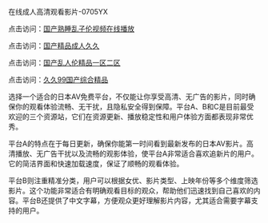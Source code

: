 
在线成人高清观看影片-0705YX

点击访问：<a href="https://cfad.pages.dev/">国产熟睡乱子伦视频在线播放</a>

点击访问：<a href="https://gfd-5xg.pages.dev/">国产精品成人久久</a>

点击访问：<a href="https://fdhf-454.pages.dev/">国产乱人伦精品一区二区</a>

点击访问：<a href="https://bered.pages.dev/">久久99国产综合精品</a>

选择一个适合的日本AV免费平台，不仅能让你享受高清、无广告的影片，同时确保你的观看体验流畅、无干扰，且隐私安全得到保障。平台A、B和C是目前最受欢迎的三个资源站，它们在资源更新、播放稳定性和用户体验方面都表现非常优秀。

平台A的特点在于每日更新，确保你能第一时间看到最新发布的日本AV影片。高清播放、无广告干扰以及流畅的观影体验，使平台A非常适合喜欢追新片的用户。它的简洁界面和快速加载速度，保证了顺畅的观看体验。

平台B则注重精准分类，用户可以根据女优、影片类型、上映年份等多个维度筛选影片。这个功能非常适合有明确观看目标的观众，帮助他们迅速找到自己喜欢的内容。平台B还提供了中文字幕，方便观众更好理解影片内容，尤其适合需要字幕支持的用户。

<span style="display:none;">[Canonical link](https://github.com/chin20250705/so90 ）</span>
